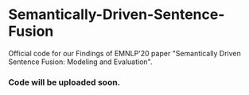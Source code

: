 # Semantically-Driven-Sentence-Fusion
Official code for our Findings of EMNLP'20 paper "Semantically Driven Sentence Fusion: Modeling and Evaluation".


### Code will be uploaded soon.
